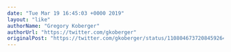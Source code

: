 ```yaml
---
date: "Tue Mar 19 16:45:03 +0000 2019"
layout: "like"
authorName: "Gregory Koberger"
authorUrl: "https://twitter.com/gkoberger"
originalPost: "https://twitter.com/gkoberger/status/1108046737208459264"
---
```

